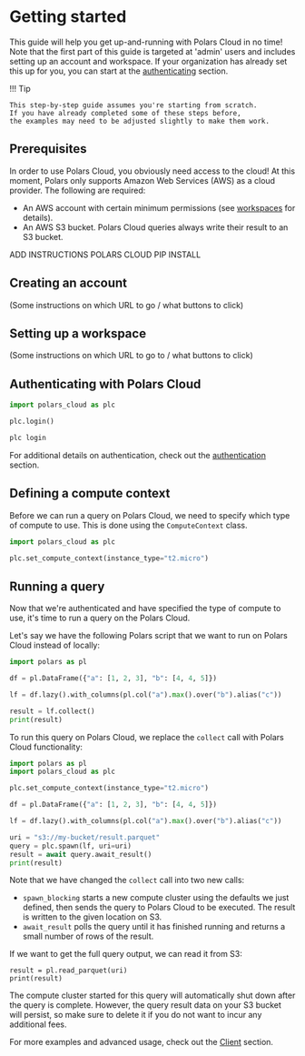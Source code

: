 # Getting started

This guide will help you get up-and-running with Polars Cloud in no time! Note that the first part
of this guide is targeted at 'admin' users and includes setting up an account and workspace. If your
organization has already set this up for you, you can start at the
[authenticating](#authenticating-with-polars-cloud) section.

!!! Tip

    This step-by-step guide assumes you're starting from scratch.
    If you have already completed some of these steps before,
    the examples may need to be adjusted slightly to make them work.

## Prerequisites

In order to use Polars Cloud, you obviously need access to the cloud! At this moment, Polars only
supports Amazon Web Services (AWS) as a cloud provider. The following are required:

- An AWS account with certain minimum permissions (see [workspaces](./workspaces.md) for details).
- An AWS S3 bucket. Polars Cloud queries always write their result to an S3 bucket.

ADD INSTRUCTIONS POLARS CLOUD PIP INSTALL

## Creating an account

(Some instructions on which URL to go / what buttons to click)

## Setting up a workspace

(Some instructions on which URL to go to / what buttons to click)

## Authenticating with Polars Cloud

```python
import polars_cloud as plc

plc.login()
```

```python
plc login
```

For additional details on authentication, check out the [authentication](./client/authentication.md)
section.

## Defining a compute context

Before we can run a query on Polars Cloud, we need to specify which type of compute to use. This is
done using the `ComputeContext` class.

```python
import polars_cloud as plc

plc.set_compute_context(instance_type="t2.micro")
```

## Running a query

Now that we're authenticated and have specified the type of compute to use, it's time to run a query
on the Polars Cloud.

Let's say we have the following Polars script that we want to run on Polars Cloud instead of
locally:

```python
import polars as pl

df = pl.DataFrame({"a": [1, 2, 3], "b": [4, 4, 5]})

lf = df.lazy().with_columns(pl.col("a").max().over("b").alias("c"))

result = lf.collect()
print(result)
```

To run this query on Polars Cloud, we replace the `collect` call with Polars Cloud functionality:

```python
import polars as pl
import polars_cloud as plc

plc.set_compute_context(instance_type="t2.micro")

df = pl.DataFrame({"a": [1, 2, 3], "b": [4, 4, 5]})

lf = df.lazy().with_columns(pl.col("a").max().over("b").alias("c"))

uri = "s3://my-bucket/result.parquet"
query = plc.spawn(lf, uri=uri)
result = await query.await_result()
print(result)
```

Note that we have changed the `collect` call into two new calls:

- `spawn_blocking` starts a new compute cluster using the defaults we just defined, then sends the
  query to Polars Cloud to be executed. The result is written to the given location on S3.
- `await_result` polls the query until it has finished running and returns a small number of rows of
  the result.

If we want to get the full query output, we can read it from S3:

```
result = pl.read_parquet(uri)
print(result)
```

The compute cluster started for this query will automatically shut down after the query is complete.
However, the query result data on your S3 bucket will persist, so make sure to delete it if you do
not want to incur any additional fees.

For more examples and advanced usage, check out the [Client](./client/index.md) section.
